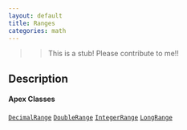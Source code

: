 ```yaml
---
layout: default
title: Ranges
categories: math
---
```


>>This is a stub!  Please contribute to me!!

Description
----------------

#### Apex Classes

[`DecimalRange`](/api/DecimalRange)
[`DoubleRange`](/api/DoubleRange)
[`IntegerRange`](/api/IntegerRange)
[`LongRange`](/api/LongRange)
